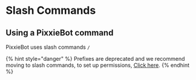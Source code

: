 # Slash Commands

## Using a PixxieBot command 

PixxieBot uses slash commands `/` 

{% hint style="danger" %}
 Prefixes are deprecated and we recommend moving to slash commands, to set up permissions, [Click here](https://support.discord.com/hc/en-us/articles/206029707-How-do-I-set-up-Permissions-).
{% endhint %}